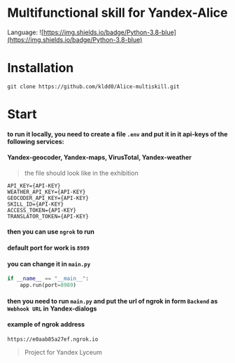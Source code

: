 # Multifunctional skill for Yandex-Alice
Language: ![https://img.shields.io/badge/Python-3.8-blue](https://img.shields.io/badge/Python-3.8-blue)

# Installation
```
git clone https://github.com/kldd0/Alice-multiskill.git
```
# Start
#### to run it locally, you need to create a file ```.env``` and put it in it api-keys of the following services:
#### Yandex-geocoder, Yandex-maps, VirusTotal, Yandex-weather
> the file should look like in the exhibition
```
API_KEY={API-KEY}
WEATHER_API_KEY={API-KEY}
GEOCODER_API_KEY={API-KEY}
SKILL_ID={API-KEY}
ACCESS_TOKEN={API-KEY}
TRANSLATOR_TOKEN={API-KEY}
```
#### then you can use ```ngrok``` to run
#### default port for work is ```8989```
#### you can change it in ```main.py```
```python
if __name__ == "__main__":
    app.run(port=8989)
```
#### then you need to run `main.py` and put the url of ngrok in form `Backend` as `Webhook URL` in Yandex-dialogs
#### example of ngrok address
```
https://e0aab85a27ef.ngrok.io
```




> Project for Yandex Lyceum
